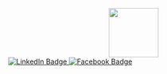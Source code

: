 <div id="header" align="center">
  <img src="https://i.giphy.com/media/v1.Y2lkPTc5MGI3NjExazN0YXM4eTY4bnRvaWJ3aGF4MWRkYmYzaGY4YXM3cDNvNHlkODRsaiZlcD12MV9pbnRlcm5hbF9naWZfYnlfaWQmY3Q9Zw/13HBDT4QSTpveU/giphy.gif" width="100"/>
</div>

<div id="badges">
  <a href="https://www.linkedin.com/in/nhudenerdyone/">
    <img src="https://img.shields.io/badge/LinkedIn-blue?style=for-the-badge&logo=linkedin&logoColor=white" alt="LinkedIn Badge"/>
  </a>
  <a href="https://www.facebook.com/nhudenerdyone">
    <img src="https://img.shields.io/badge/Facebook-lightblue?style=for-the-badge&logo=facebook&logoColor=black" alt="Facebook Badge"/>
  </a>
</div>
